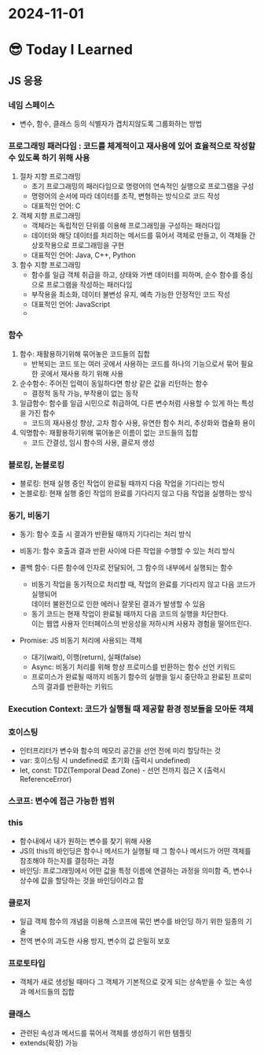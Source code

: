 # 2024-11-01

# :sunglasses: Today I Learned

## JS 응용
### 네임 스페이스
- 변수, 함수, 클래스 등의 식별자가 겹치지않도록 그룹화하는 방법
 
### 프로그래밍 패러다임 : 코드를 체계적이고 재사용에 있어 효율적으로 작성할 수 있도록 하기 위해 사용
1. 절차 지향 프로그래밍
     - 초기 프로그래밍의 패러다임으로 명령어의 연속적인 실행으로 프로그램을 구성
     - 명령어의 순서에 따라 데이터를 조작, 변형하는 방식으로 코드 작성
     - 대표적인 언어: C
2. 객체 지향 프로그래밍
     - 객체라는 독립적인 단위를 이용해 프로그래밍을 구성하는 패러다임
     - 데이터와 해당 데이터를 처리하는 메서드를 묶어서 객체로 만들고, 이 객체들 간 상호작용으로 프로그래밍을 구현
     - 대표적인 언어: Java, C++, Python
3. 함수 지향 프로그래밍
     - 함수를 일급 객체 취급을 하고, 상태와 가변 데이터를 피하며, 순수 함수를 중심으로 프로그램을 작성하는 패러다임
     - 부작용을 최소화, 데이터 불변성 유지, 예측 가능한 안정적인 코드 작성
     - 대표적인 언어: JavaScript
     - 
### 함수
1. 함수: 재활용하기위해 묶어놓은 코드들의 집합
     - 반복되는 코드 또는 여러 곳에서 사용하는 코드를 하나의 기능으로서 묶어 필요한 곳에서 재사용 하기 위해 사용
2. 순수함수: 주어진 입력이 동일하다면 항상 같은 값을 리턴하는 함수
     - 결정적 동작 가능, 부작용이 없는 동작
3. 일급함수: 함수를 일급 시민으로 취급하여, 다른 변수처럼 사용할 수 있게 하는 특성을 가진 함수
     - 코드의 재사용성 향상, 고차 함수 사용, 유연한 함수 처리, 추상화와 캡슐화 용이 
4. 익명함수: 재활용하기위해 묶어놓은 이름이 없는 코드들의 집합
     - 코드 간결성, 임시 함수의 사용, 클로저 생성
  
### 블로킹, 논블로킹
- 블로킹: 현재 실행 중인 작업이 완료될 때까지 다음 작업을 기다리는 방식
- 논블로킹: 현재 실행 중인 작업의 완료를 기다리지 않고 다음 작업을 실행하는 방식
  
### 동기, 비동기
- 동기: 함수 호출 시 결과가 반환될 때까지 기다리는 처리 방식
- 비동기: 함수 호출과 결과 반환 사이에 다른 작업을 수행할 수 있는 처리 방식

- 콜백 함수: 다른 함수에 인자로 전달되어, 그 함수의 내부에서 실행되는 함수
    - 비동기 작업을 동기적으로 처리할 때, 작업의 완료를 기다리지 않고 다음 코드가 실행되어<br>
      데이터 불완전으로 인한 에러나 잘못된 결과가 발생할 수 있음
    - 동기 코드는 현재 작업이 완료될 때까지 다음 코드의 실행을 차단한다.<br>
      이는 웹앱 사용자 인터페이스의 반응성을 저하시켜 사용자 경험을 떨어뜨린다.
- Promise: JS 비동기 처리에 사용되는 객체
    - 대기(wait), 이행(return), 실패(false)
    - Async: 비동기 처리를 위해 항상 프로미스를 반환하는 함수 선언 키워드
    - 프로미스가 완료될 때까지 비동기 함수의 실행을 일시 중단하고 완료된 프로미스의 결과를 반환하는 키워드

### Execution Context: 코드가 실행될 때 제공할 환경 정보들을 모아둔 객체

### 호이스팅
- 인터프리터가 변수와 함수의 메모리 공간을 선언 전에 미리 할당하는 것
- var: 호이스팅 시 undefined로 초기화 (출력시 undefined)
- let, const: TDZ(Temporal Dead Zone) - 선언 전까지 접근 X (출력시 ReferenceError) 

### 스코프: 변수에 접근 가능한 범위

### this
- 함수내에서 내가 원하는 변수를 찾기 위해 사용
- JS의 this의 바인딩은 함수나 메서드가 실행될 때 그 함수나 메서드가 어떤 객체를 참조해야 하는지를 결정하는 과정
- 바인딩: 프로그래밍에서 어떤 값을 특정 이름에 연결하는 과정을 의미함 즉, 
  변수나 상수에 값을 할당하는 것을 바인딩이라고 함
### 클로저
- 일급 객체 함수의 개념을 이용해 스코프에 묶인 변수를 바인딩 하기 위한 일종의 기술
- 전역 변수의 과도한 사용 방지, 변수의 값 은밀히 보호

### 프로토타입
- 객체가 새로 생성될 때마다 그 객체가 기본적으로 갖게 되는 상속받을 수 있는 속성과 메서드들의 집합

### 클래스
- 관련된 속성과 메서드를 묶어서 객체를 생성하기 위한 템플릿
- extends(확장) 가능


